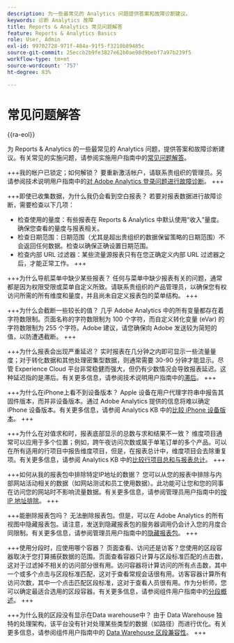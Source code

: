 ```yaml
---
description: 为一些最常见的 Analytics 问题提供答案和故障诊断建议。
keywords: 诊断 Analytics 故障
title: Reports & Analytics 常见问题解答
feature: Reports & Analytics Basics
role: User, Admin
exl-id: 99702728-971f-484a-91f5-f3210b89485c
source-git-commit: 25eccb2b9fe3827e62b0ae98d9bebf7a97b239f5
workflow-type: tm+mt
source-wordcount: '757'
ht-degree: 83%

---
```


# 常见问题解答

{{ra-eol}}

为 Reports &amp; Analytics 的一些最常见的 Analytics 问题，提供答案和故障诊断建议。有关常见的实施问题，请参阅实施用户指南中的[常见问题解答](/help/implement/faq.md)。

+++我的帐户已锁定；如何解锁？
要重新激活帐户，请联系贵组织的管理员。另请参阅技术说明用户指南中的[对 Adobe Analytics 登录问题进行故障诊断](/help/technotes/troubleshoot-login.md)。
+++

+++即使已收集数据，为什么我仍会看到空白报表？
若要对报表数据进行故障诊断，需要检查以下几项：

* 检查使用的量度：有些报表在 Reports &amp; Analytics 中默认使用“收入”量度。确保您查看的量度与报表相关。
* 检查日期范围：日期范围（尤其是超出贵组织的数据保留策略的日期范围）不会返回任何数据。检查以确保正确设置日期范围。
* 检查内部 URL 过滤器：某些流量源报表只有在您正确定义内部 URL 过滤器之后，才能正常工作。
+++

+++为什么导航菜单中缺少某些报表？
任何与菜单中缺少报表有关的问题，通常都是因为权限受限或菜单自定义所致。请联系贵组织的产品管理员，以确保您有权访问所需的所有维度和量度，并且尚未自定义报表包的菜单结构。
+++

+++为什么会截断一些较长的值？
几乎 Adobe Analytics 中的所有变量都存在着字符数限制。页面名称的字符数限制为 100 个字符，而自定义转化变量 (eVar) 的字符数限制为 255 个字符。Adobe 建议，请您确保向 Adobe 发送较为简短的值，以防遭遇截断。
+++

+++为什么报表会出现严重延迟？
实时报表在几分钟之内即可显示一些流量量度；对于转化数据和其他处理密集型数据，则通常需要 30-90 分钟才能显示。尽管 Experience Cloud 平台非常稳健而强大，但仍有少数情况会导致报表延迟。这种延迟指的是滞后。有关更多信息，请参阅技术说明用户指南中的[滞后](/help/technotes/latency.md)。
+++

+++为什么在iPhone上看不到设备版本？
Apple 设备在用户代理字符串中报告其固件版本，而并非设备版本。通过 Adobe Analytics 提供的信息将难以确定 iPhone 设备版本。有关更多信息，请参阅 Analytics KB 中的[比较 iPhone 设备版本](https://helpx.adobe.com/cn/analytics/kb/comparing-iphone-device-versions.html)。
+++

+++为什么在对值求和时，报表底部显示的总数与求和结果不一致？
维度项目通常可以应用于多个位置；例如，跨午夜访问次数或属于单笔订单的多个产品。可以在所有适用的行项目中报告维度项目，但是，在报表总计中，维度项目会去除重复项。有关更多信息，请参阅 Analytics KB 中的[比较行项目总和与报表总计](https://helpx.adobe.com/cn/analytics/kb/sum-line-items-different-from-total.html)。
+++

+++如何从我的报表包中排除特定IP地址的数据？
您可以从您的报表中排除与内部网站活动相关的数据（如网站测试和员工使用数据）。此功能可让您和您的同事在访问您的网站时不影响流量数据。有关更多信息，请参阅管理员用户指南中的[按 IP 地址排除](/help/admin/admin/exclude-ip.md)。
+++

+++能删除报表包吗？
无法删除报表包。但是，可以在 Adobe Analytics 的所有视图中隐藏报表包。请注意，发送到隐藏报表包的服务器调用仍会计入您的月度合同限制。有关更多信息，请参阅管理员用户指南中的[隐藏报表包](/help/admin/company/c-hide-report-suites.md)。
+++

+++使用分段时，应使用哪个容器？ 页面查看、访问还是访客？您使用的区段容器取决于您打算捕获数据的范围。页面查看容器只计算与区段标准匹配的点击数，这对于过滤掉不相关的访问部分很有用。访问容器将计算访问的所有点击数，其中一个或多个点击与区段标准匹配，这对于查看常规会话很有用。访客容器计算所有访问次数，其中一个点击匹配区段标准，这对于查看人员很有用。作为分析师，您可以确定最适合选用的区段容器。有关更多信息，请参阅组件用户指南中的[分段概述](/help/components/segmentation/seg-overview.md)。
+++

+++为什么我的区段没有显示在Data warehouse中？
由于 Data Warehouse 独特的处理架构，该平台没有针对处理某些类型的数据（如路径）而进行优化。有关更多信息，请参阅组件用户指南中的 [Data Warehouse 区段兼容性](/help/components/segmentation/seg-reference/seg-compatibility.md)。
+++

